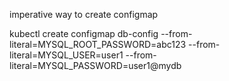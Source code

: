imperative way to create configmap

kubectl create configmap db-config --from-literal=MYSQL_ROOT_PASSWORD=abc123 --from-literal=MYSQL_USER=user1 --from-literal=MYSQL_PASSWORD=user1@mydb

